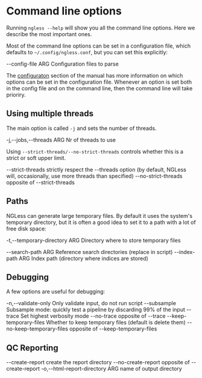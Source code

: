 # Command line options

Running `ngless --help` will show you all the command line options. Here we
describe the most important ones.

Most of the command line options can be set in a configuration file, which
defaults to `~/.config/ngless.conf`, but you can set this explicitly:

  --config-file ARG        Configuration files to parse

The [configuraton](configuration.html) section of the manual has more
information on which options can be set in the configuration file. Whenever an
option is set both in the config file and on the command line, then the command
line will take prioriry.

## Using multiple threads

The main option is called `-j` and sets the number of threads.

  -j,--jobs,--threads ARG  Nr of threads to use

Using `--strict-threads/--no-strict-threads` controls whether this is a strict
or soft upper limit.

  --strict-threads         strictly respect the --threads option (by default,
                           NGLess will, occasionally, use more threads than
                           specified)
  --no-strict-threads      opposite of --strict-threads


## Paths

NGLess can generate large temporary files. By default it uses the system's
temporary directory, but it is often a good idea to set it to a path with a lot
of free disk space:

   -t,--temporary-directory ARG
                            Directory where to store temporary files
   
   
   --search-path ARG        Reference search directories (replace <references> in
                            script)
   --index-path ARG         Index path (directory where indices are stored)


## Debugging

A few options are useful for debugging:

   -n,--validate-only       Only validate input, do not run script
   --subsample              Subsample mode: quickly test a pipeline by discarding
                            99% of the input
   --trace                  Set highest verbosity mode
   --no-trace               opposite of --trace
   --keep-temporary-files   Whether to keep temporary files (default is delete
                            them)
   --no-keep-temporary-files
                            opposite of --keep-temporary-files


## QC Reporting

  --create-report          create the report directory
  --no-create-report       opposite of --create-report
  -o,--html-report-directory ARG
                           name of output directory

